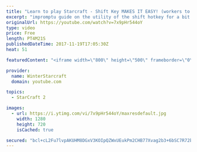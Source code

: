 ```yaml
---
title: "Learn to play Starcraft - Shift Key MAKES IT EASY! (workers to gas, waypoints, ctrl grps, moving)"
excerpt: "impromptu guide on the utility of the shift hotkey for a bit of everything"
originalUrl: https://youtube.com/watch?v=7x9pHr544oY
type: video
price: Free
length: PT4M21S
publishedDateTime: 2017-11-19T17:05:30Z
heat: 51

featuredContent: "<iframe width=\"800\" height=\"500\" frameborder=\"0\" src=\"https://www.youtube.com/embed/7x9pHr544oY\" allow=\"accelerometer; autoplay; encrypted-media; gyroscope; picture-in-picture\" allowfullscreen></iframe>"

provider:
  name: WinterStarcraft
  domain: youtube.com

topics:
  - StarCraft 2

images:
  - url: https://i.ytimg.com/vi/7x9pHr544oY/maxresdefault.jpg
    width: 1280
    height: 720
    isCached: true

secured: "bcl+cL2Fu7lvpAKUHM8DGxV3KOIpQZWxUEukPm2CHB77Xvag2b3+6bSC7R72beNWufB6ZXA3qxytQMncyPS5BeO70MMdGxWSISy8Jle6Oi1sDvxMnWZR0t5SeEyBrq0JUsI8F3x+ETIhZjFmNZRXo3OUk1JeVSdt4Xid3q/jOgwyJkoogmcaUSLX2VPiibUQ6i86dgXDloYOunNiEF9RsR0rLUxvC/8inN5dmULUVp3v48+tyI8Zpeybm2i5XF6TTyr3YAPDjfdKznbMyjKG2YtxLTGq5K4FN0hSBM5J03j0bJpEmLJiswuf0RzpXQtqKUUizMCGasj+ui2UwzTOoKcMjBVYlSk/EhoZFonHS8kdqjNXOlYQMOEC7Fp+JsfR45O+K5R69M8v4XpG9gv5rz4CKv6h7Dup3o7/uIq6I7A=;gceB1np0vBkPlWkOxbHcqQ=="
---
```



